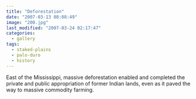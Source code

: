 ```yaml
---
title: "Deforestation"
date: "2007-03-13 08:08:49"
image: "200.jpg"
last_modified: "2007-03-24 02:17:47"
categories:
  - gallery
tags:
  - staked-plains
  - palo-duro
  - history  
---
```


East of the Mississippi, massive deforestation enabled and completed the private and public appropriation of former Indian lands, even as it paved the way to massive commodity farming.
